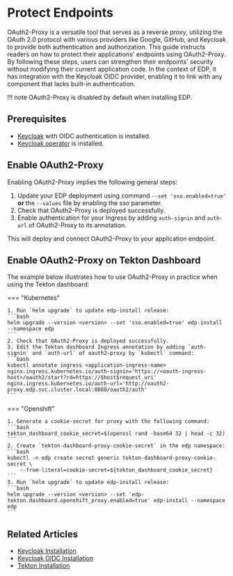 # Protect Endpoints

OAuth2-Proxy is a versatile tool that serves as a reverse proxy, utilizing the OAuth 2.0 protocol with various providers like Google, GitHub, and Keycloak to provide both authentication and authorization.
This guide instructs readers on how to protect their applications' endpoints using OAuth2-Proxy.
By following these steps, users can strengthen their endpoints' security without modifying their current application code.
In the context of EDP, it has integration with the Keycloak OIDC provider, enabling it to link with any component that lacks built-in authentication.

!!! note
    OAuth2-Proxy is disabled by default when installing EDP.

## Prerequisites

* [Keycloak](advanced-installation/keycloak.md) with OIDC authentication is installed.
* [Keycloak operator](add-ons-overview.md) is installed.

## Enable OAuth2-Proxy

Enabling OAuth2-Proxy implies the following general steps:

1. Update your EDP deployment using command `--set 'sso.enabled=true'` **or** the `--values` file by enabling the sso parameter.
2. Check that OAuth2-Proxy is deployed successfully.
3. Enable authentication for your Ingress by adding `auth-signin` and `auth-url` of OAuth2-Proxy to its annotation.

This will deploy and connect OAuth2-Proxy to your application endpoint.

## Enable OAuth2-Proxy on Tekton Dashboard

The example below illustrates how to use OAuth2-Proxy in practice when using the Tekton dashboard:

=== "Kubernetes"

    1. Run `helm upgrade` to update edp-install release:
    ```bash
    helm upgrade --version <version> --set 'sso.enabled=true' edp-install --namespace edp
    ```
    2. Check that OAuth2-Proxy is deployed successfully.
    3. Edit the Tekton dashboard Ingress annotation by adding `auth-signin` and `auth-url` of oauth2-proxy by `kubectl` command:
    ```bash
    kubectl annotate ingress <application-ingress-name> nginx.ingress.kubernetes.io/auth-signin='https://<oauth-ingress-host>/oauth2/start?rd=https://$host$request_uri' nginx.ingress.kubernetes.io/auth-url='http://oauth2-proxy.edp.svc.cluster.local:8080/oauth2/auth'
    ```

=== "Openshift"

    1. Generate a cookie-secret for proxy with the following command:
    ```bash
    tekton_dashboard_cookie_secret=$(openssl rand -base64 32 | head -c 32)
    ```
    2. Create `tekton-dashboard-proxy-cookie-secret` in the edp namespace:
    ```bash
    kubectl -n edp create secret generic tekton-dashboard-proxy-cookie-secret \
        --from-literal=cookie-secret=${tekton_dashboard_cookie_secret}
    ```
    3. Run `helm upgrade` to update edp-install release:
    ```bash
    helm upgrade --version <version> --set 'edp-tekton.dashboard.openshift_proxy.enabled=true' edp-install --namespace edp
    ```

## Related Articles

* [Keycloak Installation](advanced-installation/keycloak.md)
* [Keycloak OIDC Installation](configure-keycloak-oidc-eks.md)
* [Tekton Installation](install-tekton.md)
